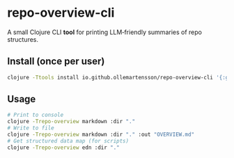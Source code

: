 # repo-overview-cli

A small Clojure CLI **tool** for printing LLM‑friendly summaries of repo structures.

## Install (once per user)
```bash
clojure -Ttools install io.github.ollemartensson/repo-overview-cli '{:git/tag "v0.1.0"}' :as repo-overview
```

## Usage
```bash
# Print to console
clojure -Trepo-overview markdown :dir "."
# Write to file
clojure -Trepo-overview markdown :dir "." :out "OVERVIEW.md"
# Get structured data map (for scripts)
clojure -Trepo-overview edn :dir "."
```
